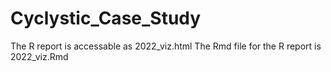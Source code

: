 # Cyclystic_Case_Study


The R report is accessable as 	2022_viz.html
The Rmd file for the R report is 	2022_viz.Rmd
